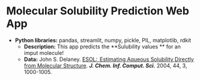 # Molecular Solubility Prediction Web App

* **Python libraries:** pandas, streamlit, numpy, pickle, PIL, matplotlib, rdkit
    * **Description:** This app predicts the **Sulubility values ** for an imput molecule!
    * **Data:** John S. Delaney. [ESOL:  Estimating Aqueous Solubility Directly from Molecular Structure](https://pubs.acs.org/doi/10.1021/ci034243x). ***J. Chem. Inf. Comput. Sci.*** 2004, 44, 3, 1000-1005.
